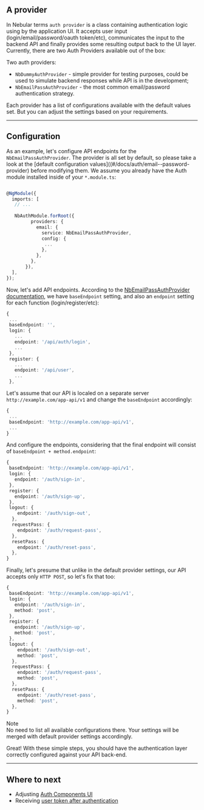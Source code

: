 ## A provider

In Nebular terms `auth provider` is a class containing authentication logic using by the application UI. 
It accepts user input (login/email/password/oauth token/etc), communicates the input to the backend API and finally provides some resulting output back to the UI layer.
Currently, there are two Auth Providers available out of the box:

Two auth providers:
  - `NbDummyAuthProvider` - simple provider for testing purposes, could be used to simulate backend responses while API is in the development;
  - `NbEmailPassAuthProvider` - the most common email/password authentication strategy.
  
Each provider has a list of configurations available with the default values set. But you can adjust the settings based on your requirements.
<hr class="section-end">
  
## Configuration

As an example, let's configure API endpoints for the `NbEmailPassAuthProvider`. The provider is all set by default, so please take a look at the [default configuration values]((#/docs/auth/email--password-provider) before modifying them.
We assume you already have the Auth module installed inside of your `*.module.ts`:


```typescript

@NgModule({
  imports: [
   // ...
    
   NbAuthModule.forRoot({
         providers: {
           email: {
             service: NbEmailPassAuthProvider,
             config: {
              ...
             },
           },
         },
       }), 
  ],
});

```

Now, let's add API endpoints. According to the [NbEmailPassAuthProvider documentation](#/docs/auth/email--password-provider), we have `baseEndpoint` setting, and also an `endpoint` setting for each function (login/register/etc):

```typescript
{
 ...
 baseEndpoint: '',
 login: {
   ...
   endpoint: '/api/auth/login',
   ...
 },
 register: {
   ...
   endpoint: '/api/user',
   ...
 },
```

Let's assume that our API is localed on a separate server `http://example.com/app-api/v1` and change the `baseEndpoint` accordingly:

```typescript
{
 ...
 baseEndpoint: 'http://example.com/app-api/v1',
 ...
}
```

And configure the endpoints, considering that the final endpoint will consist of `baseEndpoint + method.endpoint`:

```typescript
{
 baseEndpoint: 'http://example.com/app-api/v1',
 login: {
   endpoint: '/auth/sign-in',
 },
 register: {
   endpoint: '/auth/sign-up',
 },
 logout: {
    endpoint: '/auth/sign-out',
  },
  requestPass: {
    endpoint: '/auth/request-pass',
  },
  resetPass: {
    endpoint: '/auth/reset-pass',
  },
}
```

Finally, let's presume that unlike in the default provider settings, our API accepts only `HTTP POST`, so let's fix that too: 

```typescript
{
 baseEndpoint: 'http://example.com/app-api/v1',
 login: {
   endpoint: '/auth/sign-in',
   method: 'post',
 },
 register: {
   endpoint: '/auth/sign-up',
   method: 'post',
 },
 logout: {
    endpoint: '/auth/sign-out',
    method: 'post',
  },
  requestPass: {
    endpoint: '/auth/request-pass',
    method: 'post',
  },
  resetPass: {
    endpoint: '/auth/reset-pass',
    method: 'post',
  },
}
```

<div class="note note-info">
  <div class="note-title">Note</div>
  <div class="note-body">
    No need to list all available configurations there. Your settings will be merged with default provider settings accordingly.
  </div>
</div>

Great! With these simple steps, you should have the authentication layer correctly configured against your API back-end.
<hr class="section-end">

## Where to next

- Adjusting [Auth Components UI](#/docs/auth/configuring-ui)
- Receiving [user token after authentication](#/docs/auth/getting-user-token)

